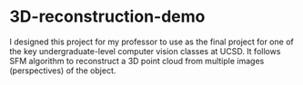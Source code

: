 # 3D-reconstruction-demo
I designed this project for my professor to use as the final project for one of the key undergraduate-level computer vision classes at UCSD. It follows SFM algorithm to reconstruct a 3D point cloud from multiple images (perspectives) of the object.
